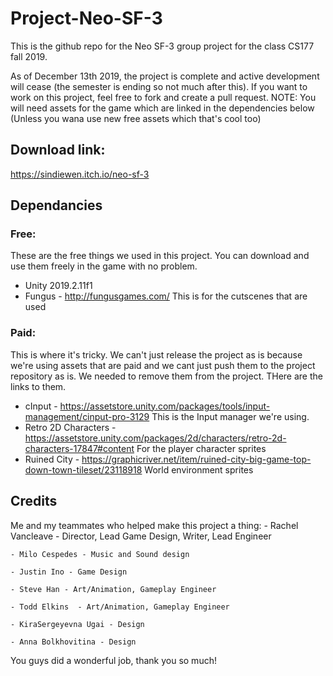 # Project-Neo-SF-3
This is the github repo for the Neo SF-3 group project for the class CS177 fall 2019. 

As of December 13th 2019, the project is complete and active development will cease (the semester is ending so not much after this). If you want to work on this project, feel free to fork and create a pull request. NOTE: You will need assets for the game which are linked in the dependencies below (Unless you wana use new free assets which that's cool too)

## Download link:
https://sindiewen.itch.io/neo-sf-3

## Dependancies
### Free:
These are the free things we used in this project. You can download and use them freely in the game with no problem.
- Unity 2019.2.11f1
- Fungus - http://fungusgames.com/
This is for the cutscenes that are used

### Paid:
This is where it's tricky. We can't just release the project as is because we're using assets that are paid and we cant just push them to the project repository as is. We needed to remove them from the project. THere are the links to them.
- cInput - https://assetstore.unity.com/packages/tools/input-management/cinput-pro-3129
This is the Input manager we're using.
- Retro 2D Characters - https://assetstore.unity.com/packages/2d/characters/retro-2d-characters-17847#content
For the player character sprites
- Ruined City - https://graphicriver.net/item/ruined-city-big-game-top-down-town-tileset/23118918
World environment sprites


## Credits
Me and my teammates who helped make this project a thing:
    - Rachel Vancleave - Director, Lead Game Design, Writer, Lead Engineer

    - Milo Cespedes - Music and Sound design                         
    
    - Justin Ino - Game Design
    
    - Steve Han - Art/Animation, Gameplay Engineer
    
    - Todd Elkins  - Art/Animation, Gameplay Engineer
    
    - KiraSergeyevna Ugai - Design
    
    - Anna Bolkhovitina - Design

You guys did a wonderful job, thank you so much!